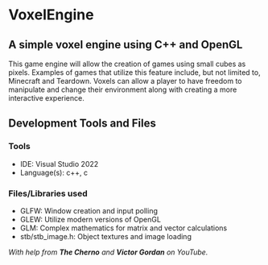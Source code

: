 # VoxelEngine
## A simple voxel engine using C++ and OpenGL
This game engine will allow the creation of games using small cubes as pixels. Examples of games that utilize this feature include, but not limited to, Minecraft and Teardown. Voxels can allow a player to have freedom to manipulate and change their environment along with creating a more interactive experience.
## Development Tools and Files
### Tools
- IDE: Visual Studio 2022
- Language(s): c++, c
### Files/Libraries used
- GLFW: Window creation and input polling
- GLEW: Utilize modern versions of OpenGL
- GLM: Complex mathematics for matrix and vector calculations
- stb/stb_image.h: Object textures and image loading

_With help from **The Cherno** and **Victor Gordan** on YouTube._
